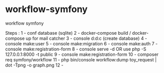 # workflow-symfony
workflow symfony

Steps : 
1 - conf database (sqlite)
2 - docker-compose build / docker-compose up for mail catcher
3 - console d:d:c (create database)
4 - console make:user
5 - console make:migration
6 - console make:auth
7 - console make:registration-form
8 - console serve -d OR use php -S 127.0.0.1:8000 -t public
9 - console make:registration-form
10 - composer req symfony/workflow
11 - php bin/console workflow:dump toy_request | dot -Tpng -o graph.png
12 - 
